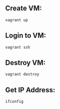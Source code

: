 ## Create VM: ##
`vagrant up`

## Login to VM: ##
`vagrant ssh`

## Destroy VM: ##
`vagrant destroy`

## Get IP Address: ##
`ifconfig`

